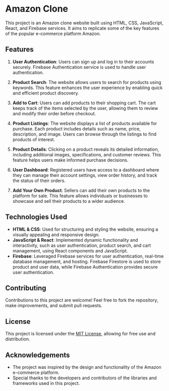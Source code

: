 # Amazon Clone

This project is an Amazon clone website built using HTML, CSS, JavaScript, React, and Firebase services. It aims to replicate some of the key features of the popular e-commerce platform Amazon.

## Features

1. **User Authentication**: Users can sign up and log in to their accounts securely. Firebase Authentication service is used to handle user authentication.
   
2. **Product Search**: The website allows users to search for products using keywords. This feature enhances the user experience by enabling quick and efficient product discovery.
   
3. **Add to Cart**: Users can add products to their shopping cart. The cart keeps track of the items selected by the user, allowing them to review and modify their order before checkout.
   
4. **Product Listings**: The website displays a list of products available for purchase. Each product includes details such as name, price, description, and image. Users can browse through the listings to find products of interest.
   
5. **Product Details**: Clicking on a product reveals its detailed information, including additional images, specifications, and customer reviews. This feature helps users make informed purchase decisions.
   
6. **User Dashboard**: Registered users have access to a dashboard where they can manage their account settings, view order history, and track the status of their orders.
   
7. **Add Your Own Product**: Sellers can add their own products to the platform for sale. This feature allows individuals or businesses to showcase and sell their products to a wider audience.

## Technologies Used

- **HTML & CSS**: Used for structuring and styling the website, ensuring a visually appealing and responsive design.
- **JavaScript & React**: Implemented dynamic functionality and interactivity, such as user authentication, product search, and cart management, using React components and JavaScript.
- **Firebase**: Leveraged Firebase services for user authentication, real-time database management, and hosting. Firebase Firestore is used to store product and user data, while Firebase Authentication provides secure user authentication.

## Contributing

Contributions to this project are welcome! Feel free to fork the repository, make improvements, and submit pull requests.

## License

This project is licensed under the [MIT License](LICENSE), allowing for free use and distribution.

## Acknowledgements

- The project was inspired by the design and functionality of the Amazon e-commerce platform.
- Special thanks to the developers and contributors of the libraries and frameworks used in this project.
